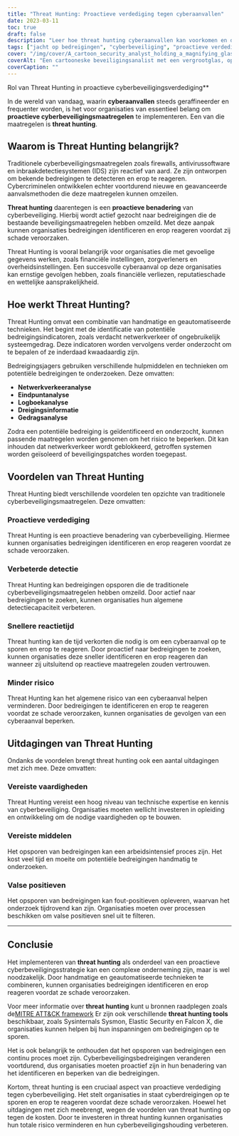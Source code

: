 ```yaml
---
title: "Threat Hunting: Proactieve verdediging tegen cyberaanvallen"
date: 2023-03-11
toc: true
draft: false
description: "Leer hoe threat hunting cyberaanvallen kan voorkomen en de voordelen en uitdagingen van de implementatie ervan als proactieve cyberbeveiligingsmaatregel."
tags: ["jacht op bedreigingen", "cyberbeveiliging", "proactieve verdediging", "cyberaanvallen", "netwerkbeveiliging", "eindpuntbeveiliging", "logboekanalyse", "gedragsanalyse", "dreigingsinformatie", "handmatig onderzoek", "geautomatiseerd onderzoek", "risicoreductie", "valse positieven", "vereiste vaardigheden", "vereiste middelen", "snellere reactietijd", "verbeterde detectie", "verminderd risico", "bankinstellingen", "gezondheidszorgverstrekkers"]
cover: "/img/cover/A_cartoon_security_analyst_holding_a_magnifying_glass.png"
coverAlt: "Een cartooneske beveiligingsanalist met een vergrootglas, op zoek naar verborgen cyberdreigingen op een computerscherm."
coverCaption: ""
---
```

 Rol van Threat Hunting in proactieve cyberbeveiligingsverdediging**

In de wereld van vandaag, waarin **cyberaanvallen** steeds geraffineerder en frequenter worden, is het voor organisaties van essentieel belang om **proactieve cyberbeveiligingsmaatregelen** te implementeren. Een van die maatregelen is **threat hunting**.

## Waarom is Threat Hunting belangrijk?

Traditionele cyberbeveiligingsmaatregelen zoals firewalls, antivirussoftware en inbraakdetectiesystemen (IDS) zijn reactief van aard. Ze zijn ontworpen om bekende bedreigingen te detecteren en erop te reageren. Cybercriminelen ontwikkelen echter voortdurend nieuwe en geavanceerde aanvalsmethoden die deze maatregelen kunnen omzeilen.

**Threat hunting** daarentegen is een **proactieve benadering** van cyberbeveiliging. Hierbij wordt actief gezocht naar bedreigingen die de bestaande beveiligingsmaatregelen hebben omzeild. Met deze aanpak kunnen organisaties bedreigingen identificeren en erop reageren voordat zij schade veroorzaken.

Threat Hunting is vooral belangrijk voor organisaties die met gevoelige gegevens werken, zoals financiële instellingen, zorgverleners en overheidsinstellingen. Een succesvolle cyberaanval op deze organisaties kan ernstige gevolgen hebben, zoals financiële verliezen, reputatieschade en wettelijke aansprakelijkheid.

## Hoe werkt Threat Hunting?

Threat Hunting omvat een combinatie van handmatige en geautomatiseerde technieken. Het begint met de identificatie van potentiële bedreigingsindicatoren, zoals verdacht netwerkverkeer of ongebruikelijk systeemgedrag. Deze indicatoren worden vervolgens verder onderzocht om te bepalen of ze inderdaad kwaadaardig zijn.

Bedreigingsjagers gebruiken verschillende hulpmiddelen en technieken om potentiële bedreigingen te onderzoeken. Deze omvatten:

- **Netwerkverkeeranalyse**
- **Eindpuntanalyse**
- **Logboekanalyse**
- **Dreigingsinformatie**
- **Gedragsanalyse**

Zodra een potentiële bedreiging is geïdentificeerd en onderzocht, kunnen passende maatregelen worden genomen om het risico te beperken. Dit kan inhouden dat netwerkverkeer wordt geblokkeerd, getroffen systemen worden geïsoleerd of beveiligingspatches worden toegepast.

## Voordelen van Threat Hunting

Threat Hunting biedt verschillende voordelen ten opzichte van traditionele cyberbeveiligingsmaatregelen. Deze omvatten:

### Proactieve verdediging

Threat Hunting is een proactieve benadering van cyberbeveiliging. Hiermee kunnen organisaties bedreigingen identificeren en erop reageren voordat ze schade veroorzaken.

### Verbeterde detectie

Threat Hunting kan bedreigingen opsporen die de traditionele cyberbeveiligingsmaatregelen hebben omzeild. Door actief naar bedreigingen te zoeken, kunnen organisaties hun algemene detectiecapaciteit verbeteren.

### Snellere reactietijd

Threat hunting kan de tijd verkorten die nodig is om een cyberaanval op te sporen en erop te reageren. Door proactief naar bedreigingen te zoeken, kunnen organisaties deze sneller identificeren en erop reageren dan wanneer zij uitsluitend op reactieve maatregelen zouden vertrouwen.

### Minder risico

Threat Hunting kan het algemene risico van een cyberaanval helpen verminderen. Door bedreigingen te identificeren en erop te reageren voordat ze schade veroorzaken, kunnen organisaties de gevolgen van een cyberaanval beperken.

## Uitdagingen van Threat Hunting

Ondanks de voordelen brengt threat hunting ook een aantal uitdagingen met zich mee. Deze omvatten:

### Vereiste vaardigheden

Threat Hunting vereist een hoog niveau van technische expertise en kennis van cyberbeveiliging. Organisaties moeten wellicht investeren in opleiding en ontwikkeling om de nodige vaardigheden op te bouwen.

### Vereiste middelen

Het opsporen van bedreigingen kan een arbeidsintensief proces zijn. Het kost veel tijd en moeite om potentiële bedreigingen handmatig te onderzoeken.

### Valse positieven

Het opsporen van bedreigingen kan fout-positieven opleveren, waarvan het onderzoek tijdrovend kan zijn. Organisaties moeten over processen beschikken om valse positieven snel uit te filteren.

______

## Conclusie

Het implementeren van **threat hunting** als onderdeel van een proactieve cyberbeveiligingsstrategie kan een complexe onderneming zijn, maar is wel noodzakelijk. Door handmatige en geautomatiseerde technieken te combineren, kunnen organisaties bedreigingen identificeren en erop reageren voordat ze schade veroorzaken.

Voor meer informatie over **threat hunting** kunt u bronnen raadplegen zoals de[MITRE ATT&CK framework](https://attack.mitre.org/) Er zijn ook verschillende **threat hunting tools** beschikbaar, zoals Sysinternals Sysmon, Elastic Security en Falcon X, die organisaties kunnen helpen bij hun inspanningen om bedreigingen op te sporen.

Het is ook belangrijk te onthouden dat het opsporen van bedreigingen een continu proces moet zijn. Cyberbeveiligingsbedreigingen veranderen voortdurend, dus organisaties moeten proactief zijn in hun benadering van het identificeren en beperken van die bedreigingen.

Kortom, threat hunting is een cruciaal aspect van proactieve verdediging tegen cyberbeveiliging. Het stelt organisaties in staat cyberdreigingen op te sporen en erop te reageren voordat deze schade veroorzaken. Hoewel het uitdagingen met zich meebrengt, wegen de voordelen van threat hunting op tegen de kosten. Door te investeren in threat hunting kunnen organisaties hun totale risico verminderen en hun cyberbeveiligingshouding verbeteren.

